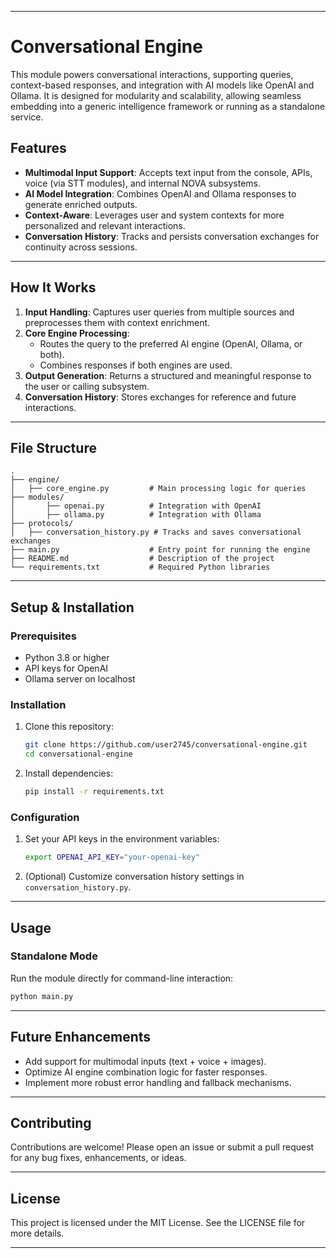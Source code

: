 
---

# Conversational Engine

This module powers conversational interactions, supporting queries, context-based responses, and integration with AI models like OpenAI and Ollama. It is designed for modularity and scalability, allowing seamless embedding into a generic intelligence framework or running as a standalone service.

## Features
- **Multimodal Input Support**: Accepts text input from the console, APIs, voice (via STT modules), and internal NOVA subsystems.
- **AI Model Integration**: Combines OpenAI and Ollama responses to generate enriched outputs.
- **Context-Aware**: Leverages user and system contexts for more personalized and relevant interactions.
- **Conversation History**: Tracks and persists conversation exchanges for continuity across sessions.

---

## How It Works
1. **Input Handling**: Captures user queries from multiple sources and preprocesses them with context enrichment.
2. **Core Engine Processing**:
   - Routes the query to the preferred AI engine (OpenAI, Ollama, or both).
   - Combines responses if both engines are used.
3. **Output Generation**: Returns a structured and meaningful response to the user or calling subsystem.
4. **Conversation History**: Stores exchanges for reference and future interactions.

---

## File Structure
```plaintext
.
├── engine/
│   ├── core_engine.py         # Main processing logic for queries
├── modules/
│       ├── openai.py          # Integration with OpenAI
│       ├── ollama.py          # Integration with Ollama
├── protocols/
│   ├── conversation_history.py # Tracks and saves conversational exchanges
├── main.py                    # Entry point for running the engine
├── README.md                  # Description of the project
└── requirements.txt           # Required Python libraries
```

---

## Setup & Installation

### Prerequisites
- Python 3.8 or higher
- API keys for OpenAI
- Ollama server on localhost

### Installation
1. Clone this repository:
   ```bash
   git clone https://github.com/user2745/conversational-engine.git
   cd conversational-engine
   ```
2. Install dependencies:
   ```bash
   pip install -r requirements.txt
   ```

### Configuration
1. Set your API keys in the environment variables:
   ```bash
   export OPENAI_API_KEY="your-openai-key"
   ```
2. (Optional) Customize conversation history settings in `conversation_history.py`.

---

## Usage

### Standalone Mode
Run the module directly for command-line interaction:
```bash
python main.py
```
---

## Future Enhancements
- Add support for multimodal inputs (text + voice + images).
- Optimize AI engine combination logic for faster responses.
- Implement more robust error handling and fallback mechanisms.

---

## Contributing
Contributions are welcome! Please open an issue or submit a pull request for any bug fixes, enhancements, or ideas.

---

## License
This project is licensed under the MIT License. See the LICENSE file for more details.

---
